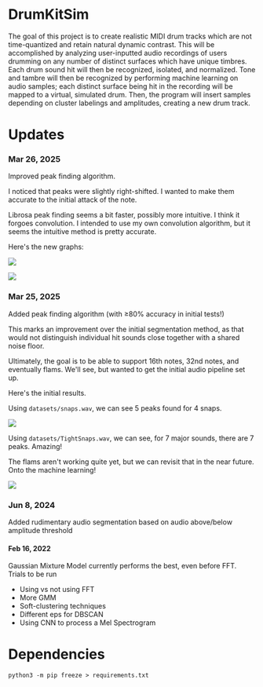 # DrumKitSim
The goal of this project is to create realistic MIDI drum tracks which are not time-quantized and retain natural dynamic contrast.
This will be accomplished by analyzing user-inputted audio recordings of users drumming on any number of distinct surfaces which have unique timbres. Each drum sound hit will then be recognized, isolated, and normalized. Tone and tambre will then be recognized by performing machine learning on audio samples; each distinct surface being hit in the recording will be mapped to a virtual, simulated drum. Then, the program will insert samples depending on cluster labelings and amplitudes, creating a new drum track.

# Updates
### Mar 26, 2025
Improved peak finding algorithm. 

I noticed that peaks were slightly right-shifted. I wanted to make them accurate to the initial attack of the note. 

Librosa peak finding seems a bit faster, possibly more intuitive. I think it forgoes convolution. I intended to use my own convolution algorithm, but it seems the intuitive method is pretty accurate. 

Here's the new graphs:

![](https://i.postimg.cc/w3TwczBx/amplitude-librosa.png)

![](https://i.postimg.cc/7bsmKRC3/amplitude-librosa2.png)

### Mar 25, 2025
Added peak finding algorithm (with ≥80% accuracy in initial tests!)

This marks an improvement over the initial segmentation method, as that would not distinguish individual hit sounds close together with a shared noise floor.

Ultimately, the goal is to be able to support 16th notes, 32nd notes, and eventually flams. We'll see, but wanted to get the initial audio pipeline set up.

Here's the initial results.

Using `datasets/snaps.wav`, we can see 5 peaks found for 4 snaps.

![](https://i.postimg.cc/gchrHBBG/amplitudes.png)

Using `datasets/TightSnaps.wav`, we can see, for 7 major sounds, there are 7 peaks. Amazing!

The flams aren't working quite yet, but we can revisit that in the near future. Onto the machine learning!

![](https://i.postimg.cc/fRzLZWWb/amplitudes2.png)

### Jun 8, 2024
Added rudimentary audio segmentation based on audio above/below amplitude threshold

#### Feb 16, 2022
Gaussian Mixture Model currently performs the best, even before FFT. 
Trials to be run
* Using vs not using FFT
* More GMM
* Soft-clustering techniques
* Different eps for DBSCAN
* Using CNN to process a Mel Spectrogram

# Dependencies
`python3 -m pip freeze > requirements.txt`